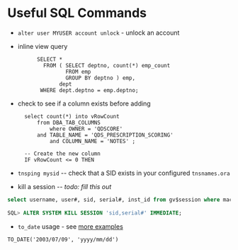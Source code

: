 # Useful SQL Commands

* `alter user MYUSER account unlock` - unlock an account
* inline view query
		
			SELECT * 
			  FROM ( SELECT deptno, count(*) emp_count
			         FROM emp
			         GROUP BY deptno ) emp,
			       dept
			 WHERE dept.deptno = emp.deptno;

* check to see if a column exists before adding

		select count(*) into vRowCount
			from DBA_TAB_COLUMNS
	    		where OWNER = 'QDSCORE'
			and TABLE_NAME = 'QDS_PRESCRIPTION_SCORING'
	        	and COLUMN_NAME = 'NOTES' ;
		
		-- Create the new column
		IF vRowCount <= 0 THEN

* `tnsping mysid` -- check that a SID exists in your configured `tnsnames.ora`
* kill a session -- _todo: fill this out_


```sql
select username, user#, sid, serial#, inst_id from gv$session where machine =
 
SQL> ALTER SYSTEM KILL SESSION 'sid,serial#' IMMEDIATE;
```

* `to_date` usage - see [more examples](http://www.techonthenet.com/oracle/functions/to_date.php)

```
TO_DATE('2003/07/09', 'yyyy/mm/dd')
```
